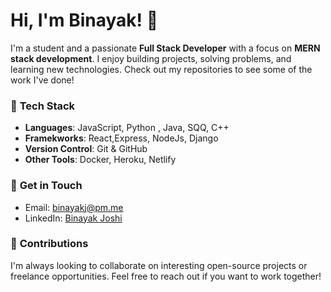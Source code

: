 # Hi, I'm Binayak! 👋

I'm a student and a passionate **Full Stack Developer** with a focus on **MERN stack development**. I enjoy building projects, solving problems, and learning new technologies. Check out my repositories to see some of the work I've done!

### 🔧 **Tech Stack**

- **Languages**: JavaScript, Python , Java, SQQ, C++
- **Framekworks**: React,Express, NodeJs, Django
- **Version Control**: Git & GitHub
- **Other Tools**: Docker, Heroku, Netlify



### 💬 **Get in Touch**
- Email: [binayakj@pm.me](binayakj@pm.me)
- LinkedIn: [Binayak Joshi](https://www.linkedin.com/in/binayak-joshi-266203305/)

### 🤝 **Contributions**
I'm always looking to collaborate on interesting open-source projects or freelance opportunities. Feel free to reach out if you want to work together!


